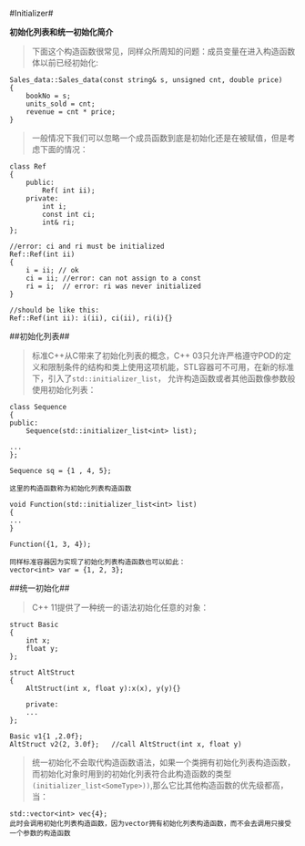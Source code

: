 #Initializer#

**初始化列表和统一初始化简介**

>下面这个构造函数很常见，同样众所周知的问题：成员变量在进入构造函数体以前已经初始化:	
			
	Sales_data::Sales_data(const string& s, unsigned cnt, double price)
	{
		bookNo = s; 
		units_sold = cnt;
		revenue = cnt * price;
	}
		
> 一般情况下我们可以忽略一个成员函数到底是初始化还是在被赋值，但是考虑下面的情况：

	class Ref
	{
		public:
			Ref( int ii);
		private:
			int i;
			const int ci;
			int& ri;
	};
	
	//error: ci and ri must be initialized
	Ref::Ref(int ii)
	{
		i = ii; // ok
		ci = ii; //error: can not assign to a const
		ri = i;  // error: ri was never initialized
	}
	
	//should be like this:
	Ref::Ref(int ii): i(ii), ci(ii), ri(i){}
	
	
##初始化列表##

> 标准C++从C带来了初始化列表的概念，C++ 03只允许严格遵守POD的定义和限制条件的结构和类上使用这项机能，STL容器可不可用，在新的标准下，引入了`std::initializer_list`， 允许构造函数或者其他函数像参数般使用初始化列表：

	class Sequence
	{
	public:
		Sequence(std::initializer_list<int> list);

	...
	};
	
	Sequence sq = {1 , 4, 5};
	
	这里的构造函数称为初始化列表构造函数
	
	void Function(std::initializer_list<int> list)
 	{
 	...
	}
	
	Function({1, 3, 4});
	
	同样标准容器因为实现了初始化列表构造函数也可以如此：
	vector<int> var = {1, 2, 3};

##统一初始化##

> C++ 11提供了一种统一的语法初始化任意的对象：

	struct Basic
	{
		int x;
		float y;
	};
	
	struct AltStruct
	{
		AltStruct(int x, float y):x(x), y(y){}
		
		private:
		...
	};
	
	Basic v1{1 ,2.0f};
	AltStruct v2(2, 3.0f};   //call AltStruct(int x, float y)
	
> 统一初始化不会取代构造函数语法，如果一个类拥有初始化列表构造函数，而初始化对象时用到的初始化列表符合此构造函数的类型`(initializer_list<SomeType>))`,那么它比其他构造函数的优先级都高，当：

	std::vector<int> vec{4};
	此时会调用初始化列表构造函数，因为vector拥有初始化列表构造函数，而不会去调用只接受一个参数的构造函数
	